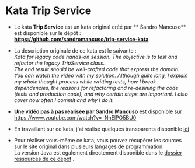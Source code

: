 # Kata Trip Service

- Le kata **Trip Service** est un kata original créé par ** Sandro Mancuso** est disponible sur le dépôt :  
**https://github.com/sandromancuso/trip-service-kata**  

- La description originale de ce kata est le suivante :  
*Kata for legacy code hands-on session. The objective is to test and refactor the legacy TripService class.  
The end result should be well-crafted code that express the domain.  
You can watch the video with my solution. Although quite long, I explain my whole thought process while writting tests, how I break dependencies, the reasons for refactoring and re-desining the code (tests and production code), and why certain steps are important. I also cover how often I commit and why I do it.*

- **Une vidéo pas à pas réalisée par Sandro Mancuso** est disponible sur :  
https://www.youtube.com/watch?v=_NnElPO5BU0

- En travaillant sur ce kata, j'ai réalisé quelques transparents disponible [ici](slides/Kata_TripService_PasAPas.pdf) 

- Pour réaliser vous-même ce kata, vous pouvez récupérer les sources sur le site original dans plusieurs langages de programmation.  
La version Java est également directement disponible dans le [dossier ressources de ce dépôt](https://github.com/iblasquez/trip-service-kata/tree/master/ressources) .


